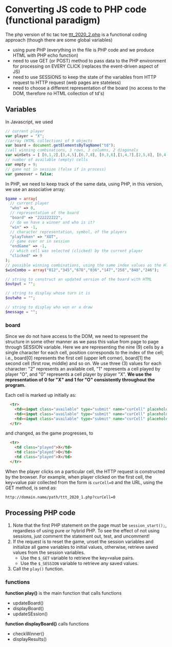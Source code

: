 # Converting JS code to PHP code (functional paradigm)

The php version of tic tac toe [ttt_2020_2.php](ttt_2020_2.php) is a functional coding approach (though there are some global variables)
- using pure PHP (everything in the file is PHP code and we produce HTML with PHP echo function)
- need to use GET (or POST) method to pass data to the PHP environment for processing on EVERY CLICK (replaces the event-driven aspect of JS)
- need to use SESSIONS to keep the state of the variables from HTTP request to HTTP request (web pages are stateless)
- need to choose a different representation of the board (no access to the DOM, therefore no HTML collection of td's)

## Variables

In Javascript, we used
```js
// current player
var player = "X"; 
//array (HTML collection) of 9 objects  
var board = document.getElementsByTagName("td"); 
//all winning combinations, 3 rows, 3 columns, 2 diagonals
var winSets = [ [0,1,2],[3,4,5],[6,7,8], [0,3,6],[1,4,7],[2,5,8], [0,4,8],[2,4,6] ]; 
// number of available (empty) cells
var empty = 9; 
// game not in session (false if in process)
var gameover = false; 
```

In PHP, we need to keep track of the same data, using PHP, in this version, we use an associative array:
```php
$game = array(
  // current player
  "who" => 0,
  // representation of the board
  "board" => "222222222",
  // do we have a winner and who is it?
  "win" => -1,
  // character representation, symbol, of the players
  "playToken" => "XOT",
  // game over or in session
  "endGame" => -1,
  // which cell was selected (clicked) by the current player
  "clicked" => 9
);
// possible winning combinations, using the same index values as the HTML collection in JS version
$winCombo = array("012","345","678","036","147","258","840","246");

// string to construct an updated version of the board with HTML
$output = "";

// string to display whose turn it is
$outwho = "";

// string to display who won or a draw
$message = "";
```

### board
Since we do not have access to the DOM, we need to represent the structure in some other manner as we pass this value from page to page through SESSION variable.  Here we are representing the nine (9) cells by a single character for each cell, position corresponds to the index of the cell; i.e., board[0] represents the first cell (upper left corner), board[1] the second cell (first row, middle) and so on. We use three (3) values for each character: "2" represents an available cell, "1" represents a cell played by player "O", and "0" represents a cell player by player "X". **We use the representation of 0 for "X" and 1 for "O" consistently throughout the program.**

Each cell is marked up initially as:
```html
  <tr>
    <td><input class="available" type="submit" name="curCell" placeholder="-" value="0" /></td>
    <td><input class="available" type="submit" name="curCell" placeholder="-" value="1" /></td>
    <td><input class="available" type="submit" name="curCell" placeholder="-" value="2" /></td>
  </tr>
```

and changed, as the game progresses, to 
```html
  <tr>
    <td class="played">X</td>
    <td class="played">O</td>
    <td class="played">X</td>
  </tr>
```
When the player clicks on a particular cell, the HTTP request is constructed by the browser. For example, when player clicked on the first cell, the key=value pair collected from the form is `curCell=0` and the URL, using the GET method, is send as:
```
http://domain.name/path/ttt_2020_1.php?curCell=0
```

## Processing PHP code

1. Note that the first PHP statement on the page must be `session_start();`, regardless of using pure or hybrid PHP. To see the effect of not using sessions, just comment the statement out, test, and uncomment!
2. If the request is to reset the game, unset the session variables and initialize all game variables to initial values, otherwise, retrieve saved values from the session variables.
    - Use the `$_GET` variable to retrieve the key=value pairs.
    - Use the `$_SESSION` variable to retrieve any saved values.
3. Call the `play()` function.


### functions

**function play()**
is the main function that calls functions
- updateBoard()
- displayBoard()
- updateSEssion()

**function displayBoard()**
calls functions
- checkWinner()
- displayResults()



